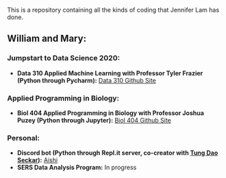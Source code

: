 This is a repository containing all the kinds of coding that Jennifer Lam has done.

## William and Mary:

### Jumpstart to Data Science 2020:
- **Data 310 Applied Machine Learning with Professor Tyler Frazier (Python through Pycharm):** [Data 310 Github Site](https://jlam01.github.io/jlam01-machine-learning/)

### Applied Programming in Biology:
- **Biol 404 Applied Programming in Biology with Professor Joshua Puzey (Python through Jupyter):** [Biol 404 Github Site](https://jlam01.github.io/jlam01-bio/)

### Personal:
- **Discord bot (Python through Repl.it server, co-creator with [Tung Dao Seckar](https://www.linkedin.com/in/dao-seckar/)):** [Aishi](https://ailurose.github.io/aishi/)
- **SERS Data Analysis Program:** In progress 
